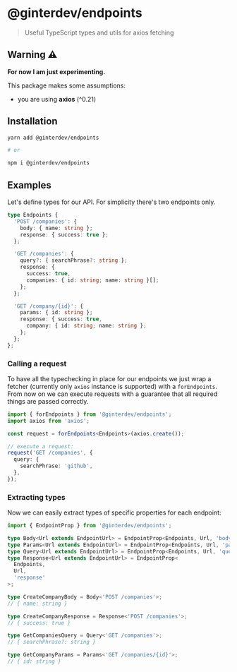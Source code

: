 # @ginterdev/endpoints

> Useful TypeScript types and utils for axios fetching

## Warning :warning:

**For now I am just experimenting.**

This package makes some assumptions:

- you are using **axios** (^0.21)

## Installation

```bash
yarn add @ginterdev/endpoints

# or

npm i @ginterdev/endpoints
```

## Examples

Let's define types for our API. For simplicity there's two endpoints only.

```ts
type Endpoints {
  'POST /companies': {
    body: { name: string };
    response: { success: true };
  };

  'GET /companies': {
    query?: { searchPhrase?: string };
    response: {
      success: true,
      companies: { id: string; name: string }[];
    };
  };

  'GET /company/{id}': {
    params: { id: string };
    response: { success: true,
      company: { id: string; name: string };
    };
  };
};
```

### Calling a request

To have all the typechecking in place for our endpoints we just wrap a fetcher (currently only `axios` instance is supported) with a `forEndpoints`. From now on we can execute requests with a guarantee that all required things are passed correctly.

```ts
import { forEndpoints } from '@ginterdev/endpoints';
import axios from 'axios';

const request = forEndpoints<Endpoints>(axios.create());

// execute a request:
request('GET /companies', {
  query: {
    searchPhrase: 'github',
  },
});
```

### Extracting types

Now we can easily extract types of specific properties for each endpoint:

```ts
import { EndpointProp } from '@ginterdev/endpoints';

type Body<Url extends EndpointUrl> = EndpointProp<Endpoints, Url, 'body'>;
type Params<Url extends EndpointUrl> = EndpointProp<Endpoints, Url, 'params'>;
type Query<Url extends EndpointUrl> = EndpointProp<Endpoints, Url, 'query'>;
type Response<Url extends EndpointUrl> = EndpointProp<
  Endpoints,
  Url,
  'response'
>;

type CreateCompanyBody = Body<'POST /companies'>;
// { name: string }

type CreateCompanyResponse = Response<'POST /companies'>;
// { success: true }

type GetCompaniesQuery = Query<'GET /companies'>;
// { searchPhrase?: string }

type GetCompanyParams = Params<'GET /companies/{id}'>;
// { id: string }
```
